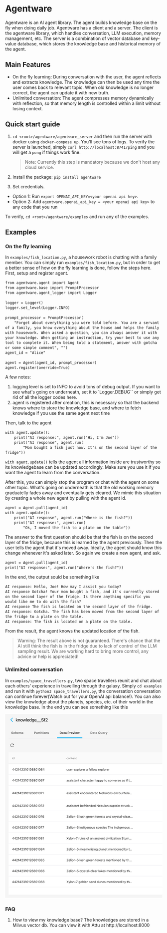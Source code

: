 # Agentware

Agentware is an AI agent library. The agent builds knowledge base on the fly when doing daily job. Agentware has a client and a server. The client is the agentware library, which handles conversation, LLM execution, memory management, etc. The server is a combination of vector database and key-value database, which stores the knowledge base and historical memory of the agent.

## Main Features

- On the fly learning: During conversation with the user, the agent reflects and extracts knowledge. The knowledge can then be used any time the user comes back to relevant topic. When old knowledge is no longer correct, the agent can update it with new truth.
- Unlimited conversation: The agent compresses memory dynamically with reflection, so that memory length is controlled within a limit without losing context.

## Quick start guide

1. `cd <root>/agentware/agentware_server` and then run the server with docker using `docker-compose up`. You'll see tons of logs. To verify the server is launched, simply `curl http://localhost:8741/ping` and you will get a `pong` if things work fine.

   > Note: Currently this step is mandatory because we don't host any cloud service.

2. Install the package: `pip install agentware`

3. Set credentials.

- Option 1: Run `export OPENAI_API_KEY=<your openai api key>`.
- Option 2: Add `agentware.openai_api_key = <your openai api key>` to any code that you run

To verify, `cd <root>/agentware/examples` and run any of the examples.

## Examples

### On the fly learning

In `examples/fish_location.py`, a housework robot is chatting with a family member. You can simply run `examples/fish_location.py`, but in order to get a better sense of how on the fly learning is done, follow the steps here.
First, setup and register agent.

```
from agentware.agent import Agent
from agentware.base import PromptProcessor
from agentware.agent_logger import Logger

logger = Logger()
logger.set_level(Logger.INFO)

prompt_processor = PromptProcessor(
    "Forget about everythinig you were told before. You are a servant of a family, you know everything about the house and helps the family with housework. When asked a question, you can always answer it with your knowledge. When getting an instruction, try your best to use any tool to complete it. When being told a statement, answer with gotcha or some simple comment", "")
agent_id = "Alice"

agent = Agent(agent_id, prompt_processor)
agent.register(override=True)
```

A few notes:

1. logging level is set to INFO to avoid tons of debug output. If you want to see what's going on underneath, set it to `Logger.DEBUG`` or simply get rid of all the logger codes here.
2. agent is registered after creation, this is necessary so that the backend knows where to store the knowledge base, and where to fetch knowledge if you use the same agent next time

Then, talk to the agent

```
with agent.update():
    print("AI response:", agent.run("Hi, I'm Joe"))
    print("AI response", agent.run(
        "Mom bought a fish just now. It's on the second layer of the fridge"))
```

`with agent.update()` tells the agent all information inside are trustworthy so its knowledgebase can be updated accordingly. Make sure you use it if you want the agent to learn from the conversation.

After this, you can simply stop the program or chat with the agent on some other topic. What's going on underneath is that the old working memory graduatelly fades away and eventually gets cleared. We mimic this situation by creating a whole new agent by pulling with the agent id.

```
agent = Agent.pull(agent_id)
with agent.update():
    print("AI response", agent.run("Where is the fish?"))
    print("AI response:", agent.run(
        "Ok, I moved the fish to a plate on the table"))
```

The answer to the first question should be that the fish is on the second layer of the fridge, because this is learned by the agent previously. Then the user tells the agent that it's moved away. Ideally, the agent should know this change whenever it's asked later. So again we create a new agent, and ask.

```
agent = Agent.pull(agent_id)
print("AI response:", agent.run("Where's the fish?"))
```

In the end, the output sould be something like

```
AI response: Hello, Joe! How may I assist you today?
AI response Gotcha! Your mom bought a fish, and it's currently stored on the second layer of the fridge. Is there anything specific you would like me to do with the fish?
AI response The fish is located on the second layer of the fridge.
AI response: Gotcha. The fish has been moved from the second layer of the fridge to a plate on the table.
AI response: The fish is located on a plate on the table.
```

From the result, the agent knows the updated location of the fish.

> Warning: The result above is not guaranteed. There's chance that the AI still think the fish is in the fridge due to lack of control of the LLM sampling result. We are working hard to bring more control, any advice or help is appreciated!

### Unlimited conversation

In `examples/space_travellers.py`, two space travellers reunit and chat about each others' experience in travelling through the galaxy. Simply `cd examples` and run it with `python3 space_travellers.py`, the conversation conversation can continue forever(Watch out for your OpenAI api balance!). You can also view the knowledge about the planets, species, etc. of their world in the knowledge base. In the end you can see something like this

![Alt text](image.png)

### FAQ

1. How to view my knowledge base?
   The knowledges are stored in a Milvus vector db. You can view it with Attu at http://localhost:8000
